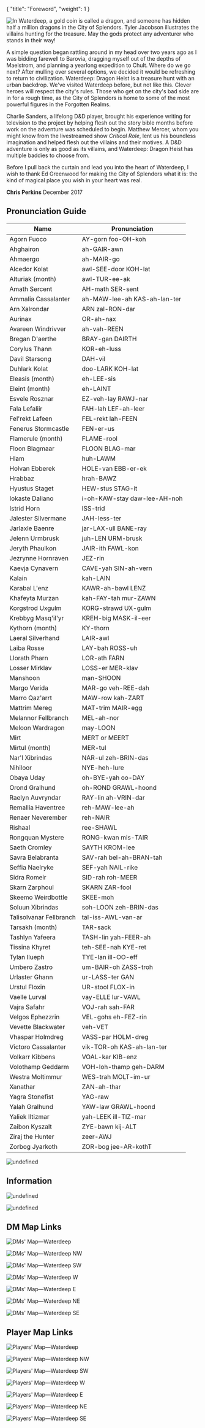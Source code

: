 {
  "title": "Foreword",
  "weight": 1
}

![In Waterdeep, a gold coin is called a dragon, and someone has hidden half a million dragons in the City of Splendors. Tyler Jacobson illustrates the villains hunting for the treasure. May the gods protect any adventurer who stands in their way!](adventure/WDH/Cover.jpg)

A simple question began rattling around in my head over two years ago as I was bidding farewell to Barovia, dragging myself out of the depths of Maelstrom, and planning a yearlong expedition to Chult. Where do we go next? After mulling over several options, we decided it would be refreshing to return to civilization. Waterdeep: Dragon Heist is a treasure hunt with an urban backdrop. We've visited Waterdeep before, but not like this. Clever heroes will respect the city's rules. Those who get on the city's bad side are in for a rough time, as the City of Splendors is home to some of the most powerful figures in the Forgotten Realms.

Charlie Sanders, a lifelong D&D player, brought his experience writing for television to the project by helping flesh out the story bible months before work on the adventure was scheduled to begin. Matthew Mercer, whom you might know from the livestreamed show _Critical Role_, lent us his boundless imagination and helped flesh out the villains and their motives. A D&D adventure is only as good as its villains, and Waterdeep: Dragon Heist has multiple baddies to choose from.

Before I pull back the curtain and lead you into the heart of Waterdeep, I wish to thank Ed Greenwood for making the City of Splendors what it is: the kind of magical place you wish in your heart was real.

**Chris Perkins** December 2017

## Pronunciation Guide

| Name | Pronunciation |
| - | - |
| Agorn Fuoco | AY-gorn foo-OH-koh |
| Ahghairon | ah-GAIR-awn |
| Ahmaergo | ah-MAIR-go |
| Alcedor Kolat | awl-SEE-door KOH-lat |
| Alturiak (month) | awl-TUR-ee-ak |
| Amath Sercent | AH-math SER-sent |
| Ammalia Cassalanter | ah-MAW-lee-ah KAS-ah-lan-ter |
| Arn Xalrondar | ARN zal-RON-dar |
| Aurinax | OR-ah-nax |
| Avareen Windrivver | ah-vah-REEN |
| Bregan D'aerthe | BRAY-gan DAIRTH |
| Corylus Thann | KOR-eh-luss |
| Davil Starsong | DAH-vil |
| Duhlark Kolat | doo-LARK KOH-lat |
| Eleasis (month) | eh-LEE-sis |
| Eleint (month) | eh-LAINT |
| Esvele Rosznar | EZ-veh-lay RAWJ-nar |
| Fala Lefaliir | FAH-lah LEF-ah-leer |
| Fel'rekt Lafeen | FEL-rekt lah-FEEN |
| Fenerus Stormcastle | FEN-er-us |
| Flamerule (month) | FLAME-rool |
| Floon Blagmaar | FLOON BLAG-mar |
| Hlam | huh-LAWM |
| Holvan Ebberek | HOLE-van EBB-er-ek |
| Hrabbaz | hrah-BAWZ |
| Hyustus Staget | HEW-stus STAG-it |
| Iokaste Daliano | i-oh-KAW-stay daw-lee-AH-noh |
| Istrid Horn | ISS-trid |
| Jalester Silvermane | JAH-less-ter |
| Jarlaxle Baenre | jar-LAX-ull BANE-ray |
| Jelenn Urmbrusk | juh-LEN URM-brusk |
| Jeryth Phaulkon | JAIR-ith FAWL-kon |
| Jezrynne Hornraven | JEZ-rin |
| Kaevja Cynavern | CAVE-yah SIN-ah-vern |
| Kalain | kah-LAIN |
| Karabal L'enz | KAWR-ah-bawl LENZ |
| Khafeyta Murzan | kah-FAY-tah mur-ZAWN |
| Korgstrod Uxgulm | KORG-strawd UX-gulm |
| Krebbyg Masq'il'yr | KREH-big MASK-il-eer |
| Kythorn (month) | KY-thorn |
| Laeral Silverhand | LAIR-awl |
| Laiba Rosse | LAY-bah ROSS-uh |
| Llorath Pharn | LOR-ath FARN |
| Losser Mirklav | LOSS-er MER-klav |
| Manshoon | man-SHOON |
| Margo Verida | MAR-go veh-REE-dah |
| Marro Qaz'arrt | MAW-row kah-ZART |
| Mattrim Mereg | MAT-trim MAIR-egg |
| Melannor Fellbranch | MEL-ah-nor |
| Meloon Wardragon | may-LOON |
| Mirt | MERT or MEERT |
| Mirtul (month) | MER-tul |
| Nar'l Xibrindas | NAR-ul zeh-BRIN-das |
| Nihiloor | NYE-heh-lure |
| Obaya Uday | oh-BYE-yah oo-DAY |
| Orond Gralhund | oh-ROND GRAWL-hoond |
| Raelyn Auvryndar | RAY-lin ah-VRIN-dar |
| Remallia Haventree | reh-MAW-lee-ah |
| Renaer Neverember | reh-NAIR |
| Rishaal | ree-SHAWL |
| Rongquan Mystere | RONG-kwan mis-TAIR |
| Saeth Cromley | SAYTH KROM-lee |
| Savra Belabranta | SAV-rah bel-ah-BRAN-tah |
| Seffia Naelryke | SEF-yah NAIL-rike |
| Sidra Romeir | SID-rah roh-MEER |
| Skarn Zarphoul | SKARN ZAR-fool |
| Skeemo Weirdbottle | SKEE-moh |
| Soluun Xibrindas | soh-LOON zeh-BRIN-das |
| Talisolvanar Fellbranch | tal-iss-AWL-van-ar |
| Tarsakh (month) | TAR-sack |
| Tashlyn Yafeera | TASH-lin yah-FEER-ah |
| Tissina Khyret | teh-SEE-nah KYE-ret |
| Tylan Ilueph | TYE-lan ill-OO-eff |
| Umbero Zastro | um-BAIR-oh ZASS-troh |
| Urlaster Ghann | ur-LASS-ter GAN |
| Urstul Floxin | UR-stool FLOX-in |
| Vaelle Lurval | vay-ELLE lur-VAWL |
| Vajra Safahr | VOJ-rah sah-FAR |
| Velgos Ephezzrin | VEL-gohs eh-FEZ-rin |
| Vevette Blackwater | veh-VET |
| Vhaspar Holmdreg | VASS-par HOLM-dreg |
| Victoro Cassalanter | vik-TOR-oh KAS-ah-lan-ter |
| Volkarr Kibbens | VOAL-kar KIB-enz |
| Volothamp Geddarm | VOH-loh-thamp geh-DARM |
| Westra Moltimmur | WES-trah MOLT-im-ur |
| Xanathar | ZAN-ah-thar |
| Yagra Stonefist | YAG-raw |
| Yalah Gralhund | YAW-law GRAWL-hoond |
| Yaliek Iltizmar | yah-LEEK ill-TIZ-mar |
| Zaibon Kyszalt | ZYE-bawn kij-ALT |
| Ziraj the Hunter | zeer-AWJ |
| Zorbog Jyarkoth | ZOR-bog jee-AR-kothT |

![undefined](adventure/WDH/Revelry.jpg)

## Information

![undefined](adventure/WDH/Flowchart.jpg)

![undefined](adventure/WDH/EncounterChains.jpg)

## DM Map Links

<wc-gallery>

![DMs' Map—Waterdeep](adventure/WDH/Waterdeep-DM.jpg)

![DMs' Map—Waterdeep NW](adventure/WDH/Waterdeep-NW-DM.jpg)

![DMs' Map—Waterdeep SW](adventure/WDH/Waterdeep-SW-DM.jpg)

![DMs' Map—Waterdeep W](adventure/WDH/Waterdeep-W-DM.jpg)

![DMs' Map—Waterdeep E](adventure/WDH/Waterdeep-E-DM.jpg)

![DMs' Map—Waterdeep NE](adventure/WDH/Waterdeep-NE-DM.jpg)

![DMs' Map—Waterdeep SE](adventure/WDH/Waterdeep-SE-DM.jpg)

</wc-gallery>

## Player Map Links

<wc-gallery>

![Players' Map—Waterdeep](adventure/WDH/Waterdeep-Players.jpg)

![Players' Map—Waterdeep NW](adventure/WDH/Waterdeep-NW-Players.jpg)

![Players' Map—Waterdeep SW](adventure/WDH/Waterdeep-SW-Players.jpg)

![Players' Map—Waterdeep W](adventure/WDH/Waterdeep-W-Players.jpg)

![Players' Map—Waterdeep E](adventure/WDH/Waterdeep-E-Players.jpg)

![Players' Map—Waterdeep NE](adventure/WDH/Waterdeep-NE-Players.jpg)

![Players' Map—Waterdeep SE](adventure/WDH/Waterdeep-SE-Players.jpg)

</wc-gallery>